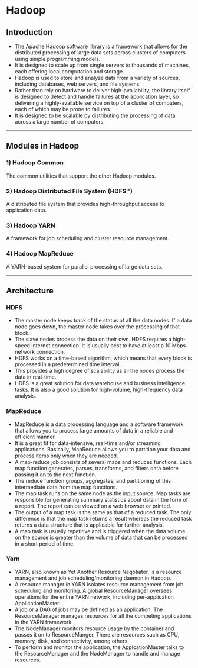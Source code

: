 # Hadoop

## Introduction

- The Apache Hadoop software library is a framework that allows for the distributed processing of large data sets across clusters of computers using simple programming models. 
- It is designed to scale up from single servers to thousands of machines, each offering local computation and storage.
- Hadoop is used to store and analyze data from a variety of sources, including databases, web servers, and file systems.
- Rather than rely on hardware to deliver high-availability, the library itself is designed to detect and handle failures at the application layer, so delivering a highly-available service on top of a cluster of computers, each of which may be prone to failures.
- It is designed to be scalable by distributing the processing of data across a large number of computers. 

---

## Modules in Hadoop


### 1) Hadoop Common
The common utilities that support the other Hadoop modules.

### 2) Hadoop Distributed File System (HDFS™)
A distributed file system that provides high-throughput access to application data.

### 3) Hadoop YARN
A framework for job scheduling and cluster resource management.

### 4) Hadoop MapReduce
A YARN-based system for parallel processing of large data sets.

---

## Architecture

### HDFS

- The master node keeps track of the status of all the data nodes. If a data node goes down, the master node takes over the processing of that block.
- The slave nodes process the data on their own. HDFS requires a high-speed Internet connection. It is usually best to have at least a 10 Mbps network connection.
- HDFS works on a time-based algorithm, which means that every block is processed in a predetermined time interval. 
- This provides a high degree of scalability as all the nodes process the data in real-time.
- HDFS is a great solution for data warehouse and business intelligence tasks. It is also a good solution for high-volume, high-frequency data analysis.

### MapReduce

- MapReduce is a data processing language and a software framework that allows you to process large amounts of data in a reliable and efficient manner. 
- It is a great fit for data-intensive, real-time and/or streaming applications. Basically, MapReduce allows you to partition your data and process items only when they are needed.
- A map-reduce job consists of several maps and reduces functions. Each map function generates, parses, transforms, and filters data before passing it on to the next function.
- The reduce function groups, aggregates, and partitioning of this intermediate data from the map functions. 
- The map task runs on the same node as the input source. Map tasks are responsible for generating summary statistics about data in the form of a report. The report can be viewed on a web browser or printed.
- The output of a map task is the same as that of a reduced task. The only difference is that the map task returns a result whereas the reduced task returns a data structure that is applicable for further analysis. 
- A map task is usually repetitive and is triggered when the data volume on the source is greater than the volume of data that can be processed in a short period of time.

### Yarn
- YARN, also known as Yet Another Resource Negotiator, is a resource management and job scheduling/monitoring daemon in Hadoop.
- A resource manager in YARN isolates resource management from job scheduling and monitoring. A global ResourceManager oversees operations for the entire YARN network, including per-application ApplicationMaster. 
- A job or a DAG of jobs may be defined as an application. The ResourceManager manages resources for all the competing applications in the YARN framework. 
- The NodeManager monitors resource usage by the container and passes it on to ResourceManger. There are resources such as CPU, memory, disk, and connectivity, among others.
- To perform and monitor the application, the ApplcationMaster talks to the ResourceManager and the NodeManager to handle and manage resources.

